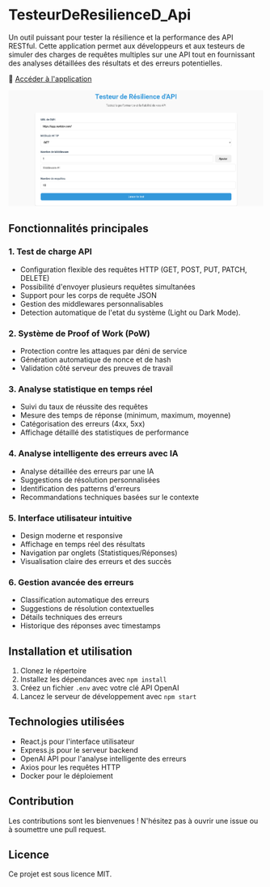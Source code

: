 # TesteurDeResilienceD_Api

Un outil puissant pour tester la résilience et la performance des API RESTful. Cette application permet aux développeurs et aux testeurs de simuler des charges de requêtes multiples sur une API tout en fournissant des analyses détaillées des résultats et des erreurs potentielles.

🔗 [Accéder à l'application](https://app.nuxtdev.com/)

![Screenshot de l'interface de l'application](app.png)

## Fonctionnalités principales

### 1. Test de charge API
- Configuration flexible des requêtes HTTP (GET, POST, PUT, PATCH, DELETE)
- Possibilité d'envoyer plusieurs requêtes simultanées
- Support pour les corps de requête JSON
- Gestion des middlewares personnalisables
- Detection automatique de l'etat du système (Light ou Dark Mode).

### 2. Système de Proof of Work (PoW)
- Protection contre les attaques par déni de service
- Génération automatique de nonce et de hash
- Validation côté serveur des preuves de travail

### 3. Analyse statistique en temps réel
- Suivi du taux de réussite des requêtes
- Mesure des temps de réponse (minimum, maximum, moyenne)
- Catégorisation des erreurs (4xx, 5xx)
- Affichage détaillé des statistiques de performance

### 4. Analyse intelligente des erreurs avec IA
- Analyse détaillée des erreurs par une IA
- Suggestions de résolution personnalisées
- Identification des patterns d'erreurs
- Recommandations techniques basées sur le contexte

### 5. Interface utilisateur intuitive
- Design moderne et responsive
- Affichage en temps réel des résultats
- Navigation par onglets (Statistiques/Réponses)
- Visualisation claire des erreurs et des succès

### 6. Gestion avancée des erreurs
- Classification automatique des erreurs
- Suggestions de résolution contextuelles
- Détails techniques des erreurs
- Historique des réponses avec timestamps

## Installation et utilisation

1. Clonez le répertoire
2. Installez les dépendances avec `npm install`
3. Créez un fichier `.env` avec votre clé API OpenAI
4. Lancez le serveur de développement avec `npm start`

## Technologies utilisées

- React.js pour l'interface utilisateur
- Express.js pour le serveur backend
- OpenAI API pour l'analyse intelligente des erreurs
- Axios pour les requêtes HTTP
- Docker pour le déploiement

## Contribution

Les contributions sont les bienvenues ! N'hésitez pas à ouvrir une issue ou à soumettre une pull request.

## Licence

Ce projet est sous licence MIT.

